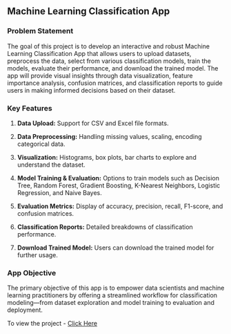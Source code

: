 <h2>Machine Learning Classification App</h2>

<p>
  <h3> Problem Statement</h3>

The goal of this project is to develop an interactive and robust Machine Learning Classification App that allows users to upload datasets, preprocess the data, select from various classification models, train the models, evaluate their performance, and download the trained model. The app will provide visual insights through data visualization, feature importance analysis, confusion matrices, and classification reports to guide users in making informed decisions based on their dataset.


<h3> Key Features </h3>


1) <b>Data Upload:</b> Support for CSV and Excel file formats.
   
2) <b>Data Preprocessing:</b> Handling missing values, scaling, encoding categorical data.
   
3) <b>Visualization:</b> Histograms, box plots, bar charts to explore and understand the dataset.
 
4) <b>Model Training & Evaluation:</b> Options to train models such as Decision Tree, Random Forest, Gradient Boosting, K-Nearest Neighbors, Logistic Regression, and Naive Bayes.
   
5) <b>Evaluation Metrics:</b> Display of accuracy, precision, recall, F1-score, and confusion matrices.
   
6) <b>Classification Reports:</b> Detailed breakdowns of classification performance.

7) <b>Download Trained Model:</b> Users can download the trained model for further usage.


<h3>App Objective</h3>

The primary objective of this app is to empower data scientists and machine learning practitioners by offering a streamlined workflow for classification modeling—from dataset exploration and model training to evaluation and deployment.

<p> To view the project -  <a href="https://automated-classification-data-analytics-platform.streamlit.app/" target="_blank">Click Here</a></p>


</p>
